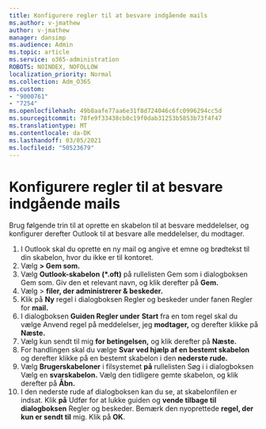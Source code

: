 ```yaml
---
title: Konfigurere regler til at besvare indgående mails
ms.author: v-jmathew
author: v-jmathew
manager: dansimp
ms.audience: Admin
ms.topic: article
ms.service: o365-administration
ROBOTS: NOINDEX, NOFOLLOW
localization_priority: Normal
ms.collection: Adm_O365
ms.custom:
- "9000761"
- "7254"
ms.openlocfilehash: 49b8aafe77aa6e31f8d724046c6fc0996294cc5d
ms.sourcegitcommit: 78fe9f33438cb0c19f0dab31253b5853b73f4f47
ms.translationtype: MT
ms.contentlocale: da-DK
ms.lasthandoff: 03/05/2021
ms.locfileid: "50523679"
---
```

# <a name="set-up-rules-to-reply-to-incoming-emails"></a>Konfigurere regler til at besvare indgående mails

Brug følgende trin til at oprette en skabelon til at besvare meddelelser, og konfigurer derefter Outlook til at besvare alle meddelelser, du modtager.

1. I Outlook skal du oprette en ny mail og angive et emne og brødtekst til din skabelon, hvor du ikke er til kontoret.
2. Vælg **> Gem som.**
3. Vælg **Outlook-skabelon** **(*.oft)** på rullelisten Gem som i dialogboksen Gem som.  Giv den et relevant navn, og klik derefter på **Gem.**
4. Vælg   >  **filer, der administrerer & beskeder.**
5. Klik på **Ny** regel i dialogboksen  Regler og beskeder under fanen Regler for **mail.**
6. I dialogboksen **Guiden Regler under** **Start** fra en tom regel skal du vælge Anvend regel på meddelelser, jeg **modtager,** og derefter klikke på **Næste.**
7. Vælg kun sendt til mig **for betingelsen,** og klik derefter på **Næste.**
8. For handlingen skal du vælge **Svar ved hjælp af en bestemt skabelon** og derefter klikke på en bestemt skabelon i den **nederste rude.**
9. Vælg **Brugerskabeloner** i filsystemet **på** rullelisten Søg i i dialogboksen Vælg en **svarskabelon.** Vælg den tidligere gemte skabelon, og klik derefter på **Åbn.**
10. I den nederste rude af dialogboksen kan du se, at skabelonfilen er indsat. Klik **på** Udfør for at lukke guiden og **vende tilbage til dialogboksen** Regler og beskeder. Bemærk den nyoprettede **regel, der kun er sendt til** mig. Klik på **OK**.
